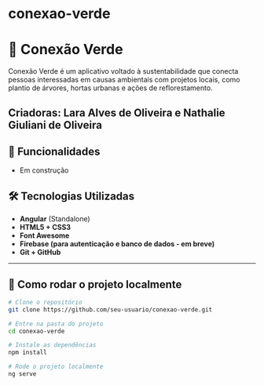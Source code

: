 # conexao-verde
# 🌿 Conexão Verde

Conexão Verde é um aplicativo voltado à sustentabilidade que conecta pessoas interessadas em causas ambientais com projetos locais, como plantio de árvores, hortas urbanas e ações de reflorestamento.

Criadoras: 
Lara Alves de Oliveira e Nathalie Giuliani de Oliveira
---

## 📱 Funcionalidades

- Em construção

## 🛠️ Tecnologias Utilizadas

- **Angular** (Standalone)
- **HTML5 + CSS3**
- **Font Awesome**
- **Firebase (para autenticação e banco de dados - em breve)**
- **Git + GitHub**

---

## 🚀 Como rodar o projeto localmente

```bash
# Clone o repositório
git clone https://github.com/seu-usuario/conexao-verde.git

# Entre na pasta do projeto
cd conexao-verde

# Instale as dependências
npm install

# Rode o projeto localmente
ng serve
